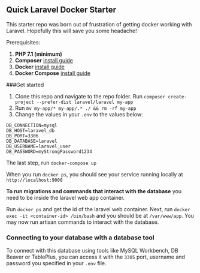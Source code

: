 ## Quick Laravel Docker Starter

This starter repo was born out of frustration of getting docker working with Laravel. Hopefully this will save you some headache!

Prerequisites:

1. **PHP 7.1 (minimum)**
2. **Composer** [install guide](https://getcomposer.org/doc/00-intro.md)
3. **Docker** [install guide](https://docs.docker.com/v17.09/engine/installation/)
4. **Docker Compose** [install guide](https://docs.docker.com/compose/install/)

###Get started

 
1. Clone this repo and navigate to the repo folder. Run `composer create-project --prefer-dist laravel/laravel my-app`
4. Run `mv my-app/* my-app/.* ./ && rm -rf my-app`
5. Change the values in your `.env` to the values below:

```
DB_CONNECTION=mysql
DB_HOST=laravel_db
DB_PORT=3306
DB_DATABASE=laravel
DB_USERNAME=laravel_user
DB_PASSWORD=myStrongPassword1234
```
 
The last step, run `docker-compose up`

When you run `docker ps`, you should see your service running locally at `http://localhost:9000`

**To run migrations and commands that interact with the database** you need to be inside the laravel web app container. 

Run `docker ps` and get the id of the laravel web container. Next, run `docker exec -it <container-id> /bin/bash` and you should be at `/var/www/app`. You may now run artisan commands to interact with the database.

### Connecting to your database with a database tool 

To connect with this database using tools like MySQL Workbench, DB Beaver or TablePlus, you can access it with the `3305` port, username and password you specified in your `.env` file.